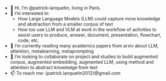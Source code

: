- 👋 Hi, I’m @patrick-lanquetin, living in Paris.
- 👀 I’m interested in:
    - How Large Language Models (LLM) could capture more knowledge and abstraction from a smaller corpus of text
    - How too use LLM and VLM at work in the workflow of activities to assist users to produce, answer, document, presentation, flowchart, code, etc.
- 🌱 I’m currently reading many academics papers from arxiv about LLM, attention, metalearning, metaprompting
- 💞️ I’m looking to collaborate on project and studies to build augmented corpus, augmented embedding, augmented LLM, using method and attention to abstract knowledge from text
- 📫 To reach me: {patrick.lanquetin2012}@gmail.com
